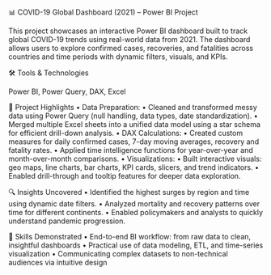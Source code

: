 📊 COVID-19 Global Dashboard (2021) – Power BI Project

This project showcases an interactive Power BI dashboard built to track global COVID-19 trends using real-world data from 2021. The dashboard allows users to explore confirmed cases, recoveries, and fatalities across countries and time periods with dynamic filters, visuals, and KPIs.

🛠️ Tools & Technologies

Power BI, Power Query, DAX, Excel

🧩 Project Highlights
	•	Data Preparation:
	•	Cleaned and transformed messy data using Power Query (null handling, data types, date standardization).
	•	Merged multiple Excel sheets into a unified data model using a star schema for efficient drill-down analysis.
	•	DAX Calculations:
	•	Created custom measures for daily confirmed cases, 7-day moving averages, recovery and fatality rates.
	•	Applied time intelligence functions for year-over-year and month-over-month comparisons.
	•	Visualizations:
	•	Built interactive visuals: geo maps, line charts, bar charts, KPI cards, slicers, and trend indicators.
	•	Enabled drill-through and tooltip features for deeper data exploration.

🔍 Insights Uncovered
	•	Identified the highest surges by region and time using dynamic date filters.
	•	Analyzed mortality and recovery patterns over time for different continents.
	•	Enabled policymakers and analysts to quickly understand pandemic progression.

🧠 Skills Demonstrated
	•	End-to-end BI workflow: from raw data to clean, insightful dashboards
	•	Practical use of data modeling, ETL, and time-series visualization
	•	Communicating complex datasets to non-technical audiences via intuitive design
